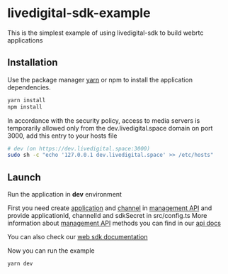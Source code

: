 # livedigital-sdk-example
This is the simplest example of using livedigital-sdk to build webrtc applications

## Installation

Use the package manager [yarn](https://yarnpkg.com/getting-started/install) or npm to install the application dependencies.

```bash
yarn install
npm install
```

In accordance with the security policy, access to media servers is temporarily allowed only from the
dev.livedigital.space domain on port 3000, add this entry to your hosts file

```bash
# dev (on https://dev.livedigital.space:3000)
sudo sh -c "echo '127.0.0.1 dev.livedigital.space' >> /etc/hosts"
```

## Launch
Run the application in **dev** environment

First you need create [application](https://management-api.livedigital.space/doc/#/applications/post_clients_applications)
and [channel](https://management-api.livedigital.space/doc/#/channels/post_clients_applications__appId__channels)
in [management API](https://management-api.livedigital.space/doc/) and provide applicationId, channelId and sdkSecret in
src/config.ts
More information about [management API](https://management-api.livedigital.space/doc/) methods you can find in our
[api docs](https://vlprojects.github.io/docs/LivedigitalManagementAPI/ManagementAPI/)

You can also check our [web sdk documentation](https://vlprojects.github.io/docs/LivedigitalWebSDK/GettingStarted/)

Now you can run the example

```bash
yarn dev
```
